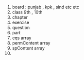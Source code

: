
 1. board : punjab , kpk , sind etc etc
 2. class 9th , 10th 
 3. chapter
 4. exercise
 5. question
 6. part
 7. eqs array
 8. permContent array
 9. spContent array
 10.
